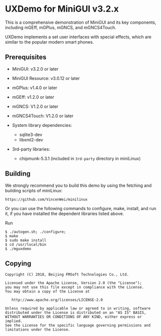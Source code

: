# UXDemo for MiniGUI v3.2.x

This is a comprehensive demonstration of MiniGUI and its key components,
including mGEff, mGPlus, mGNCS, and mGNCS4Touch.

UXDemo implements a set user interfaces with special effects, which are 
similar to the popular modern smart phones. 

## Prerequisites

  * MiniGUI: v3.2.0 or later
  * MiniGUI Resource: v3.0.12 or later
  * mGPlus: v1.4.0 or later
  * mGEff: v1.2.0 or later
  * mGNCS: V1.2.0 or later
  * mGNCS4Touch: V1.2.0 or later

  * System library dependencies:
    * sqlite3-dev
    * libxml2-dev

  * 3rd-party libraries:
    * chipmunk-5.3.1 (included in `3rd-party` directory in miniLinux)

## Building

We strongly recommend you to build this demo by using the fetching and building
scripts of miniLinux:

    https://github.com/VincenWei/minilinux

Or you can use the following commands to configure, make, install, and run it,
if you have installed the dependent libraries listed above.

Run

    $ ./autogen.sh; ./configure;
    $ make
    $ sudo make install
    $ cd /usr/local/bin
    $ ./mguxdemo

## Copying

    Copyright (C) 2018, Beijing FMSoft Technologies Co., Ltd.

    Licensed under the Apache License, Version 2.0 (the "License");
    you may not use this file except in compliance with the License.
    You may obtain a copy of the License at

       http://www.apache.org/licenses/LICENSE-2.0

    Unless required by applicable law or agreed to in writing, software
    distributed under the License is distributed on an "AS IS" BASIS,
    WITHOUT WARRANTIES OR CONDITIONS OF ANY KIND, either express or implied.
    See the License for the specific language governing permissions and
    limitations under the License.

